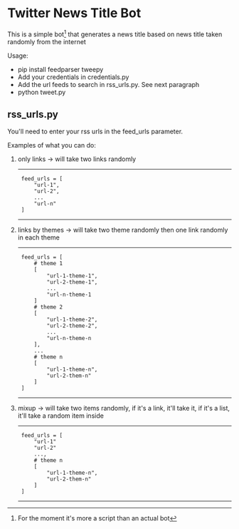 # Twitter News Title Bot

This is a simple bot[^1] that generates a news title based on news title 
taken randomly from the internet

Usage:
- pip install feedparser tweepy
- Add your credentials in credentials.py
- Add the url feeds to search in rss_urls.py. See next paragraph
- python tweet.py

[^1]:For the moment it's more a script than an actual bot


## rss_urls.py
You'll need to enter your rss urls in the feed_urls parameter.

Examples of what you can do:

1. only links -> will take two links randomly

    ---
    
        feed_urls = [
            "url-1",
            "url-2",
            ...
            "url-n"
        ]
    ---
2. links by themes -> will take two theme randomly then one link randomly in each theme

    ---
    
        feed_urls = [
            # theme 1
            [
                "url-1-theme-1",
                "url-2-theme-1",
                ...
                "url-n-theme-1
            ]
            # theme 2
            [
                "url-1-theme-2",
                "url-2-theme-2",
                ...
                "url-n-theme-n
            ],
            ...
            # theme n
            [
                "url-1-theme-n",
                "url-2-them-n"
            ]
        ]
    ---
3. mixup -> will take two items randomly, if it's a link, it'll take it, if it's a list, it'll take a random item inside
    
    ---
        
        feed_urls = [
            "url-1"
            "url-2"
            ...,
            # theme n
            [
                "url-1-theme-n",
                "url-2-them-n"
            ]
        ]
    ---